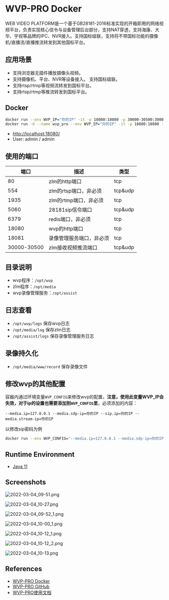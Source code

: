 # WVP-PRO Docker

WEB VIDEO PLATFORM是一个基于GB28181-2016标准实现的开箱即用的网络视频平台，负责实现核心信令与设备管理后台部分，支持NAT穿透，支持海康、大华、宇视等品牌的IPC、NVR接入。支持国标级联，支持将不带国标功能的摄像机/直播流/直播推流转发到其他国标平台。

## 应用场景
- 支持浏览器无插件播放摄像头视频。
- 支持摄像机、平台、NVR等设备接入。 支持国标级联。
- 支持rtsp/rtmp等视频流转发到国标平台。
- 支持rtsp/rtmp等推流转发到国标平台。

## Docker
```sh
docker run --env WVP_IP="你的IP" -it -p 18080:18080 -p 30000-30500:30000-30500/udp -p 30000-30500:30000-30500/tcp -p 80:80 -p 5060:5060 -p 5060:5060/udp 648540858/wvp_pro
docker run -d --name wvp_pro --env WVP_IP="你的IP" -it -p 18080:18080 -p 30000-30500:30000-30500/udp -p 30000-30500:30000-30500/tcp -p 80:80 -p 5060:5060 -p 5060:5060/udp 648540858/wvp_pro
```
- [http://localhost:18080/](http://localhost:18080/)
- User: admin / admin

## 使用的端口

端口 | 描述 | 类型
---|---|---
80 | zlm的http端口 | tcp
554 | zlm的rtsp端口，非必须 | tcp&udp
1935 | zlm的rtmp端口，非必须 | tcp
5060 | 28181sip信令端口 | tcp&udp
6379 | redis端口，非必须 | tcp
18080 | wvp的http端口 | tcp
18081 | 录像管理服务端口，非必须 | tcp
30000-30500 | zlm接收视频推流端口 | tcp&udp

## 目录说明
- wvp程序：`/opt/wvp`
- zlm程序：`/opt/media`
- wvp录像管理服务：`/opt/assist`

## 日志查看
- `/opt/wvp/logs` 保存wvp日志
- `/opt/media/log` 保存zlm日志
- `/opt/assist/logs` 保存录像管理服务日志

## 录像持久化
- `/opt/media/www/record` 保存录像文件

## 修改wvp的其他配置
容器内通过环境变量`WVP_CONFIG`来修改wvp的配置，**注意，使用此变量WVP_IP会失效，对于ip的设置也需要添加到`WVP_CONFIG`里**，必须添加的内容：
```
--media.ip=127.0.0.1 --media.sdp-ip=你的IP --sip.ip=你的IP --media.stream-ip=你的IP
```
以修改sip密码为例
```sh
docker run --env WVP_CONFIG="--media.ip=127.0.0.1 --media.sdp-ip=你的IP --sip.ip=你的IP --media.stream-ip=你的IP --sip.password=12345678" -it -p 18080:18080 -p 30000-30500:30000-30500/udp -p 30000-30500:30000-30500/tcp -p 80:80 -p 5060:5060 -p 5060:5060/udp 648540858/wvp_pro
```

## Runtime Environment
- [Java 11](https://openjdk.java.net/projects/jdk/11/)

## Screenshots
![](https://images.gitee.com/uploads/images/2022/0304/101513_79632720_1018729.png "2022-03-04_09-51.png")

![](https://images.gitee.com/uploads/images/2022/0304/103025_5df016f9_1018729.png "2022-03-04_10-27.png")

![](https://images.gitee.com/uploads/images/2022/0304/101706_088fbafa_1018729.png "2022-03-04_09-52_1.png")

![](https://images.gitee.com/uploads/images/2022/0304/101756_3d662828_1018729.png "2022-03-04_10-00_1.png")

![](https://images.gitee.com/uploads/images/2022/0304/101823_19050c66_1018729.png "2022-03-04_10-12_1.png")

![](https://images.gitee.com/uploads/images/2022/0304/101848_e5a39557_1018729.png "2022-03-04_10-12_2.png")

![](https://images.gitee.com/uploads/images/2022/0304/101919_ee5b8c79_1018729.png "2022-03-04_10-13.png")

## References
- [WVP-PRO Docker](https://hub.docker.com/r/648540858/wvp_pro)
- [WVP-PRO GitHub](https://github.com/648540858/wvp-GB28181-pro)
- [WVP-PRO使用文档](https://doc.wvp-pro.cn/)